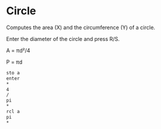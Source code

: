 # Circle

Computes the area (X) and the circumference (Y) of a circle.

Enter the diameter of the circle and press R/S.

A = πd²/4

P = πd

```txt
sto a
enter
*
4
/
pi
*
rcl a
pi
*
```